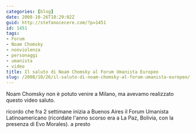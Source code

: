 ```yaml
---
categories: [blog]
date: 2008-10-26T18:29:02Z
guid: http://stefanocecere.com/?p=1451
id: 1451
tags:
- Forum
- Noam Chomsky
- nonviolenza
- personaggi
- umanista
- video
title: Il saluto di Noam Chomsky al Forum Umanista Europeo
slug: /2008/10/26/il-saluto-di-noam-chomsky-al-forum-umanista-europeo/
---
```


Noam Chomsky non è potuto venire a Milano, ma avevamo realizzato questo video saluto.

ricordo che fra 2 settimane inizia a Buenos Aires il Forum Umanista Latinoamericano (ricordate l'anno scorso era a La Paz, Bolivia, con la presenza di Evo Morales). a presto

 